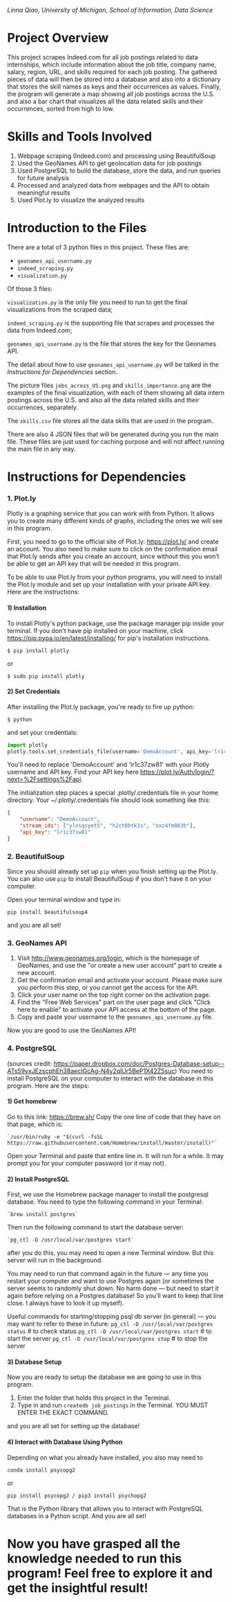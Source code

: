 *Linna Qiao, University of Michigan, School of Information, Data Science*

# Project Overview
This project scrapes Indeed.com for all job postings related to data internships, which include information about the job title, company name, salary, region, URL, and skills required for each job posting. The gathered pieces of data will then be stored into a database and also into a dictionary that stores the skill names as keys and their occurrences as values. Finally, the program will generate a map showing all job postings across the U.S. and also a bar chart that visualizes all the data related skills and their occurrences, sorted from high to low.


# Skills and Tools Involved
1. Webpage scraping (Indeed.com) and processing using BeautifulSoup
2. Used the GeoNames API to get geolocation data for job postings
3. Used PostgreSQL to build the database, store the data, and run queries for future analysis
4. Processed and analyzed data from webpages and the API to obtain meaningful results
5. Used Plot.ly to visualize the analyzed results


# Introduction to the Files
There are a total of 3 python files in this project. These files are:
*  `geonames_api_username.py`
*  `indeed_scraping.py`
*  `visualization.py`

Of those 3 files:

`visualization.py` is the only file you need to run to get the final visualizations from the scraped data;

`indeed_scraping.py` is the supporting file that scrapes and processes the data from Indeed.com;

`geonames_api_username.py` is the file that stores the key for the Geonames API.

The detail about how to use `geonames_api_username.py` will be talked in the *Instructions for Dependencies* section.

The picture files `jobs_across_US.png` and `skills_importance.png` are the examples of the final visualization, with each of them showing all data intern postings across the U.S. and also all the data related skills and their occurrences, separately.

The `skills.csv` file stores all the data skills that are used in the program.

There are also 4 JSON files that will be generated during you run the main file. These files are just used for caching purpose and will not affect running the main file in any way.


# Instructions for Dependencies

### 1. Plot.ly

Plotly is a graphing service that you can work with from Python. It allows you to create many different kinds of graphs, including the ones we will see in this program.

First, you need to go to the official site of Plot.ly: https://plot.ly/ and create an account. You also need to make sure to click on the confirmation email that Plot.ly sends after you create an account, since without this you won’t be able to get an API key that will be needed in this program.

To be able to use Plot.ly from your python programs, you will need to install the Plot.ly module and set up your installation with your private API key. Here are the instructions:

#### 1) Installation
To install Plotly's python package, use the package manager pip inside your terminal.
If you don't have pip installed on your machine, click https://pip.pypa.io/en/latest/installing/ for pip's installation instructions.

`$ pip install plotly`

or

`$ sudo pip install plotly`

#### 2) Set Credentials
After installing the Plot.ly package, you're ready to fire up python:

`$ python`

and set your credentials:

```python
import plotly
plotly.tools.set_credentials_file(username='DemoAccount', api_key='lr1c37zw81')
```

You'll need to replace 'DemoAccount' and 'lr1c37zw81' with your Plotly username and API key.
Find your API key here https://plot.ly/Auth/login/?next=%2Fsettings%2Fapi.

The initialization step places a special .plotly/.credentials file in your home directory. Your ~/.plotly/.credentials file should look something like this:

```JSON
{
    "username": "DemoAccount",
    "stream_ids": ["ylosqsyet5", "h2ct8btk1s", "oxz4fm883b"],
    "api_key": "lr1c37zw81"
}
```

### 2. BeautifulSoup
Since you should already set up `pip` when you finish setting up the Plot.ly. You can also use `pip` to install BeautifulSoup if you don't have it on your computer.

Open your terminal window and type in:

`pip install beautifulsoup4`

and you are all set!

### 3. GeoNames API
1. Visit http://www.geonames.org/login, which is the homepage of GeoNames, and use the "or create a new user account" part to create a new account.
2. Get the confirmation email and activate your account. Please make sure you perform this step, or you cannot get the access for the API.
3. Click your user name on the top right corner on the activation page.
4. Find the "Free Web Services" part on the user page and click "Click here to enable" to activate your API access at the bottom of the page.
5. Copy and paste your username to the `geonames_api_username.py` file.

Now you are good to use the GeoNames API!

### 4. PostgreSQL
(sources credit: https://paper.dropbox.com/doc/Postgres-Database-setup--ATs59yxJEzscphEh38aecIGcAg-N4y2qlUr5BeP1X42Z5suc)
You need to install PostgreSQL on your computer to interact with the database in this program. Here are the steps:

#### 1) Get homebrew
Go to this link: https://brew.sh/
Copy the one line of code that they have on that page, which is:

    `/usr/bin/ruby -e "$(curl -fsSL https://raw.githubusercontent.com/Homebrew/install/master/install)"`

Open your Terminal and paste that entire line in. It will run for a while.
It may prompt you for your computer password (or it may not).

#### 2) Install PostgreSQL
First, we use the Homebrew package manager to install the postgresql database. You need to type the following command in your Terminal:

    `brew install postgres`

Then run the following command to start the database server:

    `pg_ctl -D /usr/local/var/postgres start`

after you do this, you may need to open a new Terminal window. But this server will run in the background.

You may need to run that command again in the future — any time you restart your computer and want to use Postgres again (or sometimes the server seems to randomly shut down. No harm done — but need to start it again before relying on a Postgres database! So you’ll want to keep that line close. I always have to look it up myself).

Useful commands for starting/stopping psql db server (in general) — you may want to refer to these in future:
    `pg_ctl -D /usr/local/var/postgres status` # to check status
    `pg_ctl -D /usr/local/var/postgres start` # to start the server
    `pg_ctl -D /usr/local/var/postgres stop` # to stop the server

#### 3) Database Setup
Now you are ready to setup the database we are going to use in this program.
1. Enter the folder that holds this project in the Terminal.
2. Type in and run `createdb job_postings` in the Terminal. YOU MUST ENTER THE EXACT COMMAND.

and you are all set for setting up the database!

#### 4) Interact with Database Using Python
Depending on what you already have installed, you also may need to

    conda install psycopg2

or

    pip install psycopg2 / pip3 install psychopg2

That is the Python library that allows you to interact with PostgreSQL databases in a Python script. And you are all set!


# Now you have grasped all the knowledge needed to run this program! Feel free to explore it and get the insightful result!

